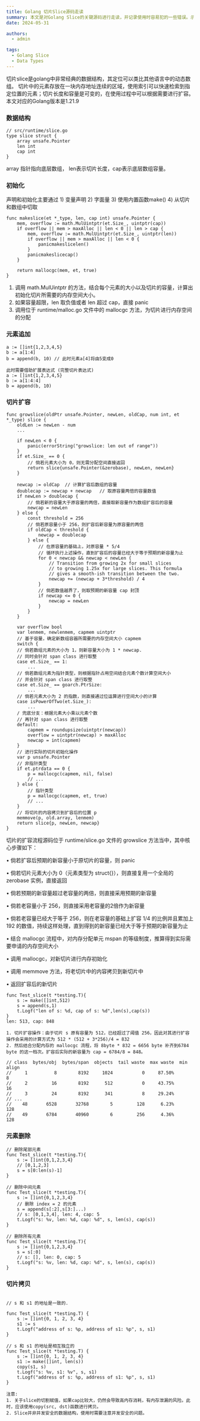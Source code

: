 ```yaml
---
title: Golang 切片Slice源码走读
summary: 本文是对Golang Slice的关键源码进行走读，并记录使用时容易犯的一些错误。示例可能来源于网络、各类书籍，对应的Golang版本是1.21.9，仅供个人学习使用，如侵可删。
date: 2024-05-31

authors:
  - admin

tags:
  - Golang Slice
  - Data Types
---
```



切片slice是golang中非常经典的数据结构，其定位可以类比其他语言中的动态数组。	切片中的元素存放在一块内存地址连续的区域，使用索引可以快速检索到指定位置的元素；切片长度和容量是可变的，在使用过程中可以根据需要进行扩容。
本文对应的Golang版本是1.21.9


### 数据结构
```golang
// src/runtime/slice.go
type slice struct {
    array unsafe.Pointer
    len int
    cap int
}
```
array 指针指向底层数组， len表示切片长度，cap表示底层数组容量。

### 初始化
声明和初始化主要通过 1) 变量声明 2) 字面量 3) 使用内置函数make() 4) 从切片和数组中切取
```golang
func makeslice(et *_type, len, cap int) unsafe.Pointer {
	mem, overflow := math.MulUintptr(et.Size_, uintptr(cap))
	if overflow || mem > maxAlloc || len < 0 || len > cap {
		mem, overflow := math.MulUintptr(et.Size_, uintptr(len))
		if overflow || mem > maxAlloc || len < 0 {
			panicmakeslicelen()
		}
		panicmakeslicecap()
	}

	return mallocgc(mem, et, true)
}
```
1. 调用 math.MulUintptr 的方法，结合每个元素的大小以及切片的容量，计算出初始化切片所需要的内存空间大小。
2. 如果容量超限，len 取负值或者 len 超过 cap，直接 panic
3. 调用位于 runtime/malloc.go 文件中的 mallocgc 方法，为切片进行内存空间的分配


### 元素追加
```
a := []int{1,2,3,4,5}
b := a[1:4]
b = append(b, 10) // 此时元素a[4]将由5变成0

此时需要借助扩展表达式 (完整切片表达式)
a := []int{1,2,3,4,5}
b := a[1:4:4]
b = append(b, 10)
```

### 切片扩容

```golang
func growslice(oldPtr unsafe.Pointer, newLen, oldCap, num int, et *_type) slice {
	oldLen := newLen - num
	...

	if newLen < 0 {
		panic(errorString("growslice: len out of range"))
	}
	if et.Size_ == 0 {
		// 倘若元素大小为 0，则无需分配空间直接返回
		return slice{unsafe.Pointer(&zerobase), newLen, newLen}
	}

	newcap := oldCap  // 计算扩容后数组的容量
	doublecap := newcap + newcap   // 取原容量两倍的容量数值
	if newLen > doublecap {
		// 倘若新的容量大于原容量的两倍，直接取新容量作为数组扩容后的容量
		newcap = newLen
	} else {
		const threshold = 256
		// 倘若原容量小于 256，则扩容后新容量为原容量的两倍
		if oldCap < threshold {
			newcap = doublecap
		} else {
			// 在原容量的基础上，对原容量 * 5/4 
            // 循环执行上述操作，直到扩容后的容量已经大于等于预期的新容量为止
			for 0 < newcap && newcap < newLen {
				// Transition from growing 2x for small slices
				// to growing 1.25x for large slices. This formula
				// gives a smooth-ish transition between the two.
				newcap += (newcap + 3*threshold) / 4
			}
			// 倘若数值越界了，则取预期的新容量 cap 封顶
			if newcap <= 0 {
				newcap = newLen
			}
		}
	}

	var overflow bool
	var lenmem, newlenmem, capmem uintptr
	// 基于容量，确定新数组容器所需要的内存空间大小 capmem
	switch {
	// 倘若数组元素的大小为 1，则新容量大小为 1 * newcap.
    // 同时会针对 span class 进行取整
	case et.Size_ == 1:
		...
	// 倘若数组元素为指针类型，则根据指针占用空间结合元素个数计算空间大小
    // 并会针对 span class 进行取整
	case et.Size_ == goarch.PtrSize:
		...
	// 倘若元素大小为 2 的指数，则直接通过位运算进行空间大小的计算  
	case isPowerOfTwo(et.Size_):
		...
	/ 兜底分支：根据元素大小乘以元素个数
    // 再针对 span class 进行取整  
	default:
		capmem = roundupsize(uintptr(newcap))
		overflow = uintptr(newcap) > maxAlloc
		newcap = int(capmem)
	}
	// 进行实际的切片初始化操作
    var p unsafe.Pointer
    // 非指针类型
    if et.ptrdata == 0 {
        p = mallocgc(capmem, nil, false)
        // ...
    } else {
        // 指针类型
        p = mallocgc(capmem, et, true)
        // ...
    }
    // 将切片的内容拷贝到扩容后的位置 p 
    memmove(p, old.array, lenmem)
	return slice{p, newLen, newcap}
}
```

切片的扩容流程源码位于 runtime/slice.go 文件的 growslice 方法当中，其中核心步骤如下：

• 倘若扩容后预期的新容量小于原切片的容量，则 panic

• 倘若切片元素大小为 0（元素类型为 struct{}），则直接复用一个全局的 zerobase 实例，直接返回

• 倘若预期的新容量超过老容量的两倍，则直接采用预期的新容量

• 倘若老容量小于 256，则直接采用老容量的2倍作为新容量

• 倘若老容量已经大于等于 256，则在老容量的基础上扩容 1/4 的比例并且累加上 192 的数值，持续这样处理，直到得到的新容量已经大于等于预期的新容量为止

• 结合 mallocgc 流程中，对内存分配单元 mspan 的等级制度，推算得到实际需要申请的内存空间大小

• 调用 mallocgc，对新切片进行内存初始化

• 调用 memmove 方法，将老切片中的内容拷贝到新切片中

• 返回扩容后的新切片

```golang
func Test_slice(t *testing.T){
    s := make([]int,512)  
    s = append(s,1)
    t.Logf("len of s: %d, cap of s: %d",len(s),cap(s))
}
len: 513, cap: 848

1. 切片扩容操作：由于切片 s 原有容量为 512，已经超过了阈值 256，因此对其进行扩容操作会采用的计算方式为 512 * (512 + 3*256)/4 = 832
2. 然后结合分配内存的 mallocgc 流程，将 8byte * 832 = 6656 byte 补齐到6784 byte 的这一档次。扩容后实际的新容量为 cap = 6784/8 = 848。

// class  bytes/obj  bytes/span  objects  tail waste  max waste  min align
//     1          8        8192     1024           0     87.50%          8
//     2         16        8192      512           0     43.75%         16
//     3         24        8192      341           8     29.24%          
// ...
//    48       6528       32768        5         128      6.23%        128
//    49       6784       40960        6         256      4.36%        128 
```



### 元素删除

```golang
// 删除尾部元素
func Test_slice(t *testing.T){
    s := []int{0,1,2,3,4}
    // [0,1,2,3]
    s = s[0:len(s)-1]
}

// 删除中间元素
func Test_slice(t *testing.T){
    s := []int{0,1,2,3,4}
    // 删除 index = 2 的元素
    s = append(s[:2],s[3:]...)
    // s: [0,1,3,4], len: 4, cap: 5
    t.Logf("s: %v, len: %d, cap: %d", s, len(s), cap(s))
}

// 删除所有元素
func Test_slice(t *testing.T){
    s := []int{0,1,2,3,4}
    s = s[:0]
    // s: [], len: 0, cap: 5
    t.Logf("s: %v, len: %d, cap: %d", s, len(s), cap(s))
}
```


### 切片拷贝

```golang

// s 和 s1 的地址是一致的.

func Test_slice(t *testing.T) {
    s := []int{0, 1, 2, 3, 4}
    s1 := s
    t.Logf("address of s: %p, address of s1: %p", s, s1)
}

// s 和 s1 的地址是相互独立的
func Test_slice(t *testing.T) {
    s := []int{0, 1, 2, 3, 4}
    s1 := make([]int, len(s))
    copy(s1, s)
    t.Logf("s: %v, s1: %v", s, s1)
    t.Logf("address of s: %p, address of s1: %p", s, s1)
}

注意: 
1. 关于slice的切割赋值，如果cap比较大，仍然会导致高内存消耗，有内存泄漏的风险。此时，应该使用copy(src, dst)函数进行拷贝。
2. Slice并非并发安全的数据结构，使用时需要注意并发安全的问题。
``` 
